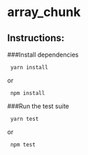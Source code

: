 # array_chunk

## Instructions:

###Install dependencies

```console
 yarn install
 ```
 or
 
 ```console
  npm install
  ```
  
###Run the test suite

```console
 yarn test
 ```
 or
 
 ```console
  npm test
  ```